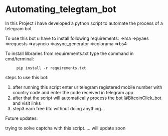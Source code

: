 # Automating_telegtam_bot


In this Project i have developed a python script to automate the process of a telegram bot

To use this bot u have to install following requirements:
            =>rsa
            =>pyaes
            =>requests
            =>asyncio
            =>async_generator
            =>colorama
            =>bs4
    
 To install lilbraries from requirements.txt type the command in cmd/terminal:
     
         pip install -r requirements.txt

          
steps to use this bot:

  1. after running this script enter ur telegram registered mobile number with country code and enter the code received in telegram app
  2. after that the script will automatically process the bot @BitcoinClick_bot and visit links 
  3. step3 earn free btc without doing anything...
  
Future updates:

   trying to solve captcha with this script.....
   will update soon

